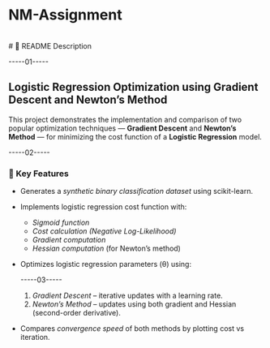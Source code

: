 # NM-Assignment
<br>
# 📘 README Description

-----01-----

## Logistic Regression Optimization using Gradient Descent and Newton’s Method

This project demonstrates the implementation and comparison of two popular optimization techniques — **Gradient Descent** and **Newton’s Method** — for minimizing the cost function of a **Logistic Regression** model.

-----02-----
### 🔹 Key Features

* Generates a *synthetic binary classification dataset* using scikit-learn.
* Implements logistic regression cost function with:

  * *Sigmoid function*
  * *Cost calculation (Negative Log-Likelihood)*
  * *Gradient computation*
  * *Hessian computation* (for Newton’s method)
* Optimizes logistic regression parameters (θ) using:


  -----03-----

  1. *Gradient Descent* – iterative updates with a learning rate.
  2. *Newton’s Method* – updates using both gradient and Hessian (second-order derivative).
* Compares *convergence speed* of both methods by plotting cost vs iteration.

